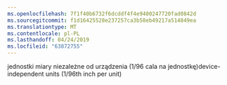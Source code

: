 ```yaml
---
ms.openlocfilehash: 7f1f40b6732f6dcddf4f4e9400247720fad0842d
ms.sourcegitcommit: f1d16425528e237257ca3b58eb49217a514849ea
ms.translationtype: MT
ms.contentlocale: pl-PL
ms.lasthandoff: 04/24/2019
ms.locfileid: "63872755"
---
```

<span data-ttu-id="c2a59-101">jednostki miary niezależne od urządzenia (1/96 cala na jednostkę)</span><span class="sxs-lookup"><span data-stu-id="c2a59-101">device-independent units (1/96th inch per unit)</span></span>